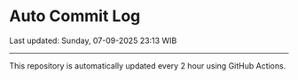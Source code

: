 # Auto Commit Log

Last updated: Sunday, 07-09-2025 23:13 WIB

---

This repository is automatically updated every 2 hour using GitHub Actions.
